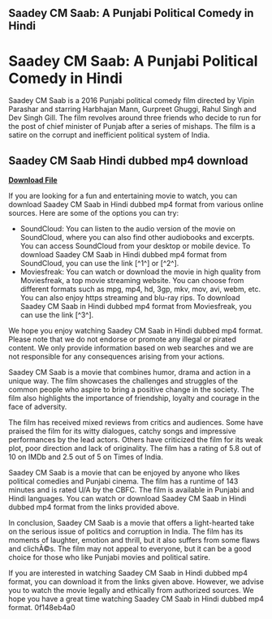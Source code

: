 ## Saadey CM Saab: A Punjabi Political Comedy in Hindi

  
# Saadey CM Saab: A Punjabi Political Comedy in Hindi
 
Saadey CM Saab is a 2016 Punjabi political comedy film directed by Vipin Parashar and starring Harbhajan Mann, Gurpreet Ghuggi, Rahul Singh and Dev Singh Gill. The film revolves around three friends who decide to run for the post of chief minister of Punjab after a series of mishaps. The film is a satire on the corrupt and inefficient political system of India.
 
## Saadey CM Saab Hindi dubbed mp4 download


[**Download File**](https://sormindpestna.blogspot.com/?download=2tKAMR)

 
If you are looking for a fun and entertaining movie to watch, you can download Saadey CM Saab in Hindi dubbed mp4 format from various online sources. Here are some of the options you can try:
 
- SoundCloud: You can listen to the audio version of the movie on SoundCloud, where you can also find other audiobooks and excerpts. You can access SoundCloud from your desktop or mobile device. To download Saadey CM Saab in Hindi dubbed mp4 format from SoundCloud, you can use the link [^1^] or [^2^].
- Moviesfreak: You can watch or download the movie in high quality from Moviesfreak, a top movie streaming website. You can choose from different formats such as mpg, mp4, hd, 3gp, mkv, mov, avi, webm, etc. You can also enjoy https streaming and blu-ray rips. To download Saadey CM Saab in Hindi dubbed mp4 format from Moviesfreak, you can use the link [^3^].

We hope you enjoy watching Saadey CM Saab in Hindi dubbed mp4 format. Please note that we do not endorse or promote any illegal or pirated content. We only provide information based on web searches and we are not responsible for any consequences arising from your actions.

Saadey CM Saab is a movie that combines humor, drama and action in a unique way. The film showcases the challenges and struggles of the common people who aspire to bring a positive change in the society. The film also highlights the importance of friendship, loyalty and courage in the face of adversity.
 
The film has received mixed reviews from critics and audiences. Some have praised the film for its witty dialogues, catchy songs and impressive performances by the lead actors. Others have criticized the film for its weak plot, poor direction and lack of originality. The film has a rating of 5.8 out of 10 on IMDb and 2.5 out of 5 on Times of India.
 
Saadey CM Saab is a movie that can be enjoyed by anyone who likes political comedies and Punjabi cinema. The film has a runtime of 143 minutes and is rated U/A by the CBFC. The film is available in Punjabi and Hindi languages. You can watch or download Saadey CM Saab in Hindi dubbed mp4 format from the links provided above.

In conclusion, Saadey CM Saab is a movie that offers a light-hearted take on the serious issue of politics and corruption in India. The film has its moments of laughter, emotion and thrill, but it also suffers from some flaws and clichÃ©s. The film may not appeal to everyone, but it can be a good choice for those who like Punjabi movies and political satire.
 
If you are interested in watching Saadey CM Saab in Hindi dubbed mp4 format, you can download it from the links given above. However, we advise you to watch the movie legally and ethically from authorized sources. We hope you have a great time watching Saadey CM Saab in Hindi dubbed mp4 format.
 0f148eb4a0
